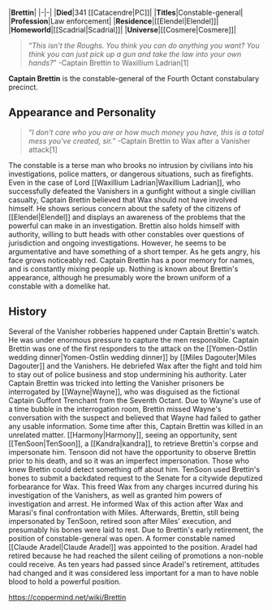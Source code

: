 |**Brettin**|
|-|-|
|**Died**|341 [[Catacendre\|PC]]|
|**Titles**|Constable-general|
|**Profession**|Law enforcement|
|**Residence**|[[Elendel\|Elendel]]|
|**Homeworld**|[[Scadrial\|Scadrial]]|
|**Universe**|[[Cosmere\|Cosmere]]|

>“*This isn't the Roughs. You think you can do anything you want? You think you can just pick up a gun and take the law into your own hands?*”
\-Captain Brettin to Waxillium Ladrian[1]


**Captain Brettin** is the constable-general of the Fourth Octant constabulary precinct.

## Appearance and Personality
>“*I don't care who you are or how much money you have, this is a total mess you've created, sir.*”
\-Captain Brettin to Wax after a Vanisher attack[1]


The constable is a terse man who brooks no intrusion by civilians into his investigations, police matters, or dangerous situations, such as firefights. Even in the case of Lord [[Waxillium Ladrian\|Waxillium Ladrian]], who successfully defeated the Vanishers in a gunfight without a single civillian casualty, Captain Brettin believed that Wax should not have involved himself. He shows serious concern about the safety of the citizens of [[Elendel\|Elendel]] and displays an awareness of the problems that the powerful can make in an investigation.
Brettin also holds himself with authority, willing to butt heads with other constables over questions of jurisdiction and ongoing investigations. However, he seems to be argumentative and have something of a short temper. As he gets angry, his face grows noticeably red.
Captain Brettin has a poor memory for names, and is constantly mixing people up. Nothing is known about Brettin's appearance, although he presumably wore the brown uniform of a constable with a domelike hat.

## History
Several of the Vanisher robberies happened under Captain Brettin's watch. He was under enormous pressure to capture the men responsible. Captain Brettin was one of the first responders to the attack on the [[Yomen-Ostlin wedding dinner\|Yomen-Ostlin wedding dinner]] by [[Miles Dagouter\|Miles Dagouter]] and the Vanishers. He debriefed Wax after the fight and told him to stay out of police business and stop undermining his authority.
Later Captain Brettin was tricked into letting the Vanisher prisoners be interrogated by [[Wayne\|Wayne]], who was disguised as the fictional Captain Guffont Trenchant from the Seventh Octant. Due to Wayne's use of a time bubble in the interrogation room, Brettin missed Wayne's conversation with the suspect and believed that Wayne had failed to gather any usable information.
Some time after this, Captain Brettin was killed in an unrelated matter. [[Harmony\|Harmony]], seeing an opportunity, sent [[TenSoon\|TenSoon]], a [[Kandra\|kandra]], to retrieve Brettin's corpse and impersonate him. Tensoon did not have the opportunity to observe Brettin prior to his death, and so it was an imperfect impersonation. Those who knew Brettin could detect something off about him. TenSoon used Brettin's bones to submit a backdated request to the Senate for a citywide deputized forbearance for Wax. This freed Wax from any charges incurred during his investigation of the Vanishers, as well as granted him powers of investigation and arrest. He informed Wax of this action after Wax and Marasi's final confrontation with Miles. Afterwards, Brettin, still being impersonated by TenSoon, retired soon after Miles' execution, and presumably his bones were laid to rest.
Due to Brettin's early retirement, the position of constable-general was open. A former constable named [[Claude Aradel\|Claude Aradel]] was appointed to the position. Aradel had retired because he had reached the silent ceiling of promotions a non-noble could receive. As ten years had passed since Aradel's retirement, attitudes had changed and it was considered less important for a man to have noble blood to hold a powerful position.



https://coppermind.net/wiki/Brettin